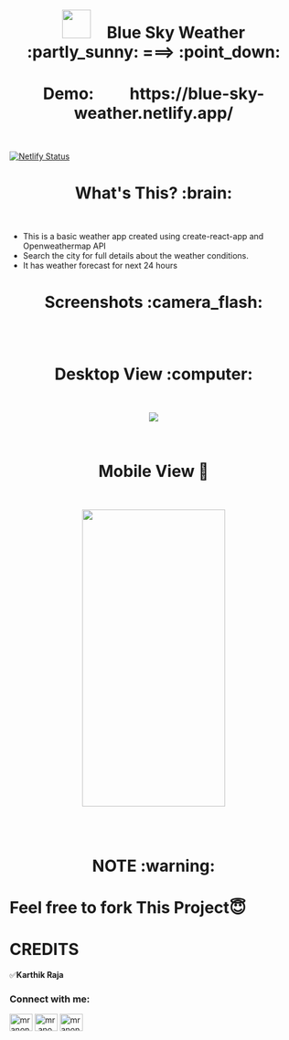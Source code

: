 <h1 align="center"><img src="https://user-images.githubusercontent.com/64122408/101315587-dc6c8180-3880-11eb-8616-75ab507df137.png" height=50px width=50px>&emsp;Blue Sky Weather   :partly_sunny:    ===>   :point_down:    </h1>
<h1 align="center">Demo:&emsp;&emsp;   https://blue-sky-weather.netlify.app/  </h1>
<br/>

[![Netlify Status](https://api.netlify.com/api/v1/badges/506a6dd2-842a-486d-9348-b11456befe5a/deploy-status)](https://app.netlify.com/sites/blue-sky-weather/deploys)
<h1 align="center"><b>What's This? :brain:</b></h1>
<br/>

* This is a basic weather app created using create-react-app and Openweathermap API
* Search the city for full details about the weather conditions.
* It has weather forecast for next 24 hours

<h1 align="center"><b>Screenshots :camera_flash:</b></h1>

<br/>
<br/>
<h1 align="center"><b>Desktop View :computer:</b></h1>

<br/>

<p align="center"><img src="https://user-images.githubusercontent.com/64122408/101349467-6a616000-38b3-11eb-8b8f-a89ad5739b6a.gif"/> </p>

<br/>

<h1 align="center"><b>Mobile View 📱</b></h1>

<br/>

<p align="center"><img src="https://user-images.githubusercontent.com/64122408/101349845-f1163d00-38b3-11eb-81dc-72ad0b166b9e.gif" width="250px" height="520px"/> </p>

<br/>
<br/>

<h1 align="center"><b>NOTE :warning:</b></h1>


# Feel free to fork This Project😇


# CREDITS  
:white_check_mark:**Karthik Raja**
<p align="left">  
<h3 align="left">Connect with me:</h3>  
<a href="https://twitter.com/mranonymousofcl" target="blank"><img align="center" src="https://cdn.jsdelivr.net/npm/simple-icons@3.0.1/icons/twitter.svg" alt="mranonymousofcl" height="30" width="40" /></a>  
<a href="https://instagram.com/mr.anonymous_official" target="blank"><img align="center" src="https://cdn.jsdelivr.net/npm/simple-icons@3.0.1/icons/instagram.svg" alt="mr.anonymous_official" height="30" width="40" /></a>  
<a href="https://discord.com/channels/mr_anonymous_2001#4770" target="blank"><img align="center" src="https://cdn.jsdelivr.net/npm/simple-icons@3.0.1/icons/discord.svg" alt="mranonymousofcl" height="30" width="40" /></a>
</p>  
